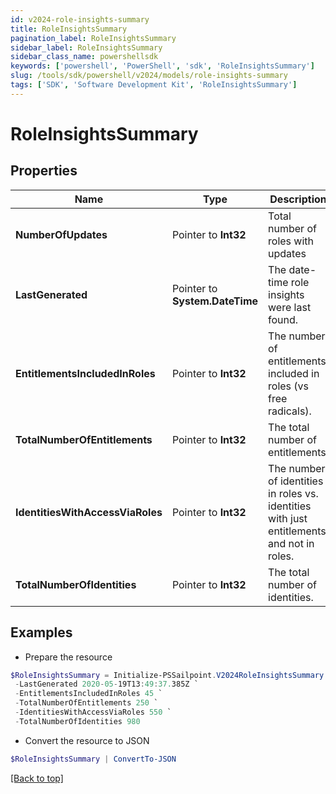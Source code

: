 ```yaml
---
id: v2024-role-insights-summary
title: RoleInsightsSummary
pagination_label: RoleInsightsSummary
sidebar_label: RoleInsightsSummary
sidebar_class_name: powershellsdk
keywords: ['powershell', 'PowerShell', 'sdk', 'RoleInsightsSummary'] 
slug: /tools/sdk/powershell/v2024/models/role-insights-summary
tags: ['SDK', 'Software Development Kit', 'RoleInsightsSummary']
---
```



# RoleInsightsSummary

## Properties

Name | Type | Description | Notes
------------ | ------------- | ------------- | -------------
**NumberOfUpdates** |  Pointer to **Int32** | Total number of roles with updates | [optional] 
**LastGenerated** |  Pointer to **System.DateTime** | The date-time role insights were last found. | [optional] 
**EntitlementsIncludedInRoles** |  Pointer to **Int32** | The number of entitlements included in roles (vs free radicals). | [optional] 
**TotalNumberOfEntitlements** |  Pointer to **Int32** | The total number of entitlements. | [optional] 
**IdentitiesWithAccessViaRoles** |  Pointer to **Int32** | The number of identities in roles vs. identities with just entitlements and not in roles. | [optional] 
**TotalNumberOfIdentities** |  Pointer to **Int32** | The total number of identities. | [optional] 

## Examples

- Prepare the resource
```powershell
$RoleInsightsSummary = Initialize-PSSailpoint.V2024RoleInsightsSummary  -NumberOfUpdates null `
 -LastGenerated 2020-05-19T13:49:37.385Z `
 -EntitlementsIncludedInRoles 45 `
 -TotalNumberOfEntitlements 250 `
 -IdentitiesWithAccessViaRoles 550 `
 -TotalNumberOfIdentities 980
```

- Convert the resource to JSON
```powershell
$RoleInsightsSummary | ConvertTo-JSON
```


[[Back to top]](#) 


